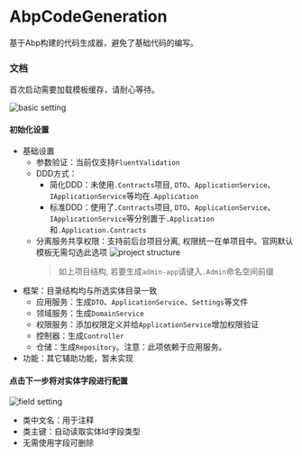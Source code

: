 # AbpCodeGeneration
基于Abp构建的代码生成器，避免了基础代码的编写。

### 文档
首次启动需要加载模板缓存，请耐心等待。

![basic setting](https://github.com/snowchenlei/AbpCodeGeneration/blob/master/docs/images/%E5%90%AF%E5%8A%A8%E9%A1%B5.png)
#### 初始化设置
- 基础设置
  - 参数验证：当前仅支持`FluentValidation`
  - DDD方式：
    - 简化DDD：未使用`.Contracts`项目, `DTO`、`ApplicationService`、`IApplicationService`等均在`.Application`
    - 标准DDD：使用了`.Contracts`项目, `DTO`、`ApplicationService`、`IApplicationService`等分别置于`.Application`和`.Application.Contracts`
  - 分离服务共享权限：支持前后台项目分离, 权限统一在单项目中。官网默认模板无需勾选此选项
    ![project structure](https://github.com/snowchenlei/AbpCodeGeneration/blob/master/docs/images/%E5%A4%8D%E6%9D%82%E9%A1%B9%E7%9B%AE%E7%BB%93%E6%9E%84.png)
    > 如上项目结构, 若要生成`admin-app`请键入`.Admin`命名空间前缀
- 框架：目录结构均与所选实体目录一致
  - 应用服务：生成`DTO`、`ApplicationService`、`Settings`等文件
  - 领域服务：生成`DomainService`
  - 权限服务：添加权限定义并给`ApplicationService`增加权限验证
  - 控制器：生成`Controller`
  - 仓储：生成`Repository`。注意：此项依赖于应用服务。
- 功能：其它辅助功能，暂未实现

#### 点击下一步将对实体字段进行配置
![field setting](https://github.com/snowchenlei/AbpCodeGeneration/blob/master/docs/images/%E7%94%9F%E6%88%90%E5%AD%97%E6%AE%B5%E9%85%8D%E7%BD%AE.png)
- 类中文名：用于注释
- 类主键：自动读取实体Id字段类型
- 无需使用字段可删除
